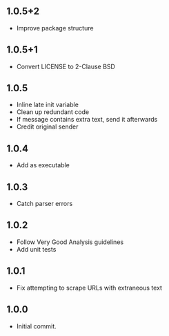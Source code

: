 ## 1.0.5+2

* Improve package structure

## 1.0.5+1

* Convert LICENSE to 2-Clause BSD

## 1.0.5

* Inline late init variable
* Clean up redundant code
* If message contains extra text, send it afterwards
* Credit original sender

## 1.0.4

* Add as executable

## 1.0.3

* Catch parser errors

## 1.0.2

* Follow Very Good Analysis guidelines
* Add unit tests

## 1.0.1

* Fix attempting to scrape URLs with extraneous text

## 1.0.0

* Initial commit.
